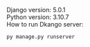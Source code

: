 Django version: 5.0.1  
Python version:  3.10.7  
How to run Dkango server:  
  ``` 
  py manage.py runserver
```
